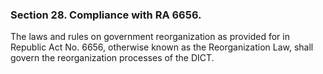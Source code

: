 ### Section 28. Compliance with RA 6656.

The laws and rules on government reorganization as provided for in Republic Act No. 6656, otherwise known as the Reorganization Law,
shall govern the reorganization processes of the DICT.
